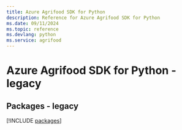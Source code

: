 ```yaml
---
title: Azure Agrifood SDK for Python
description: Reference for Azure Agrifood SDK for Python
ms.date: 09/11/2024
ms.topic: reference
ms.devlang: python
ms.service: agrifood
---
```

# Azure Agrifood SDK for Python - legacy
## Packages - legacy
[!INCLUDE [packages](agrifood-index.md)]
